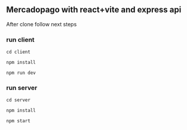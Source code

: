 
## Mercadopago with react+vite and express api

After clone follow next steps

### run client

```
cd client
```

```
npm install
```

```
npm run dev
```

### run server

```
cd server
```

```
npm install
```

```
npm start
```
